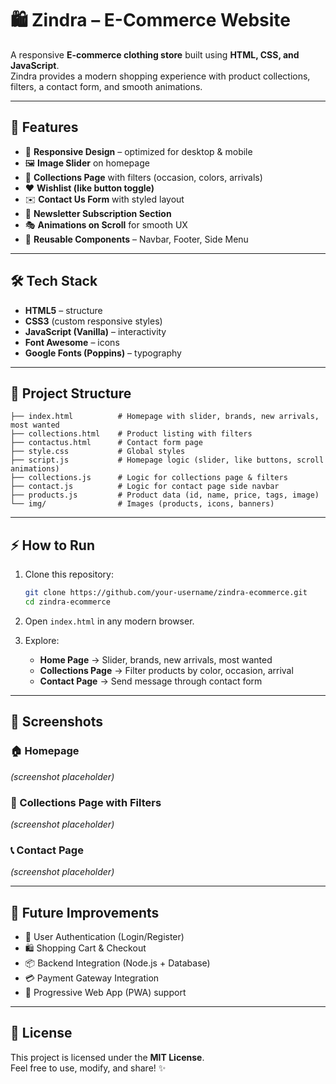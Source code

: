 # 🛍️ Zindra – E-Commerce Website  

A responsive **E-commerce clothing store** built using **HTML, CSS, and JavaScript**.  
Zindra provides a modern shopping experience with product collections, filters, a contact form, and smooth animations.  

---

## 🚀 Features  

- 🎨 **Responsive Design** – optimized for desktop & mobile  
- 🖼️ **Image Slider** on homepage  
- 🛒 **Collections Page** with filters (occasion, colors, arrivals)  
- ❤️ **Wishlist (like button toggle)**  
- ✉️ **Contact Us Form** with styled layout  
- 📰 **Newsletter Subscription Section**  
- 🎭 **Animations on Scroll** for smooth UX  
- 📑 **Reusable Components** – Navbar, Footer, Side Menu  

---

## 🛠️ Tech Stack  

- **HTML5** – structure  
- **CSS3** (custom responsive styles)  
- **JavaScript (Vanilla)** – interactivity  
- **Font Awesome** – icons  
- **Google Fonts (Poppins)** – typography  

---

## 📂 Project Structure  

```
├── index.html          # Homepage with slider, brands, new arrivals, most wanted
├── collections.html    # Product listing with filters
├── contactus.html      # Contact form page
├── style.css           # Global styles
├── script.js           # Homepage logic (slider, like buttons, scroll animations)
├── collections.js      # Logic for collections page & filters
├── contact.js          # Logic for contact page side navbar
├── products.js         # Product data (id, name, price, tags, image)
└── img/                # Images (products, icons, banners)
```

---

## ⚡ How to Run  

1. Clone this repository:  
   ```bash
   git clone https://github.com/your-username/zindra-ecommerce.git
   cd zindra-ecommerce
   ```

2. Open `index.html` in any modern browser.  

3. Explore:  
   - **Home Page** → Slider, brands, new arrivals, most wanted  
   - **Collections Page** → Filter products by color, occasion, arrival  
   - **Contact Page** → Send message through contact form  

---

## 📸 Screenshots  

### 🏠 Homepage  
*(screenshot placeholder)*  

### 🛒 Collections Page with Filters  
*(screenshot placeholder)*  

### 📞 Contact Page  
*(screenshot placeholder)*  

---

## 🔮 Future Improvements  

- 🔑 User Authentication (Login/Register)  
- 🛍️ Shopping Cart & Checkout  
- 📦 Backend Integration (Node.js + Database)  
- 💳 Payment Gateway Integration  
- 📱 Progressive Web App (PWA) support  

---

## 📜 License  

This project is licensed under the **MIT License**.  
Feel free to use, modify, and share! ✨  
